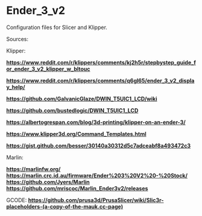 # Ender_3_v2
Configuration files for Slicer and Klipper.

Sources:

  Klipper:

   **https://www.reddit.com/r/klippers/comments/kj2h5r/stepbystep_guide_for_ender_3_v2_klipper_w_bltouc**
    
   **https://www.reddit.com/r/klippers/comments/q6gl65/ender_3_v2_display_help/**
    
   **https://github.com/GalvanicGlaze/DWIN_T5UIC1_LCD/wiki**
    
   **https://github.com/bustedlogic/DWIN_T5UIC1_LCD**
    
   **https://albertogrespan.com/blog/3d-printing/klipper-on-an-ender-3/**
    
   **https://www.klipper3d.org/Command_Templates.html**
    
   **https://gist.github.com/besser/30140a30312d5c7adceabf8a493472c3**
    
    
  Marlin:
  
   ****https://marlinfw.org/
       https://marlin.crc.id.au/firmware/Ender%203%20V2%20-%20Stock/
       https://github.com/Jyers/Marlin
       https://github.com/mriscoc/Marlin_Ender3v2/releases****
  
  GCODE:
    **https://github.com/prusa3d/PrusaSlicer/wiki/Slic3r-placeholders-(a-copy-of-the-mauk.cc-page)**
  
